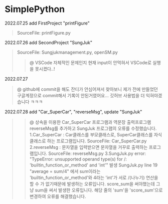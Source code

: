 # SimplePython

2022.07.25 add FirstProject "printFigure"
>SourceFile: printFigure.py

2022.07.26 add SecondProject "SungJuk"
>SourceFile: Sungjukmanagement.py, openSM.py
>>@ VSCode 자체적인 문제인지 현재 input이 안먹혀서 VSCode로 실행을 못시켰다..!
    
2022.07.27 
>@ github에 commit을 해도 잔디가 안심어져서 찾아보니 제가 전에 만들었던 구글계정으로 commit해서 기록이 안된거였어요... 깃허브 사용법을 더 익혀야겠습니다 ㅋㅋㅋ

2022.07.28 add "Car_SuperCar", "reverseMsg", update "SungJuk"
>>@ 상속을 이용한 Car_SuperCar 프로그램과 역문장 출력프로그램 reverseMsg를 추가하고 SungJuk 프로그램의 오류를 수정했습니다.   
>1.Car_SuperCar : Car클래스를 부모클래스로, SuperCar클래스를 자식클래스로 하는 프로그램입니다.
>>SourceFile: Car_SuperCar.py
>2.reverseMsg : 문자열을 입력받으면 문자열을 거꾸로 출력하는 프로그램입니다.
>>SourceFile: reverseMsg.py
>3.SungJuk.py error: "TypeError: unsupported operand type(s) for /: 'builtin_function_or_method' and 'int'" 발생
>> SungJuk.py line 19 "average = sum/4" 에서 sum이라는 'builtin_function_or_method'와 4라는 'int'가 서로 /(나누기) 연산을 할 수 가 없기때문에 발생하는 오류입니다. score_sum을 써야했는데 그냥 sum을 써서 발생한 오류입니다. 해당 줄의 'sum'을 'score_sum'으로 변경하여 오류를 해결했습니다.
